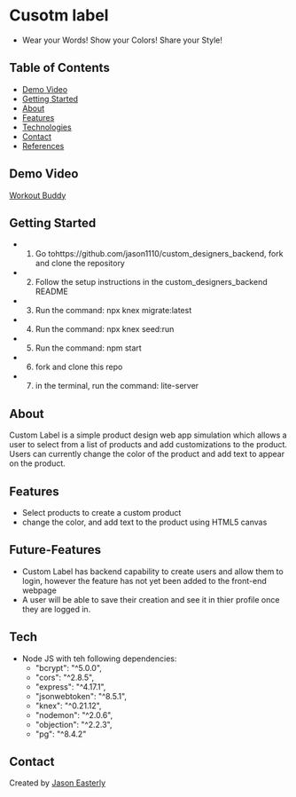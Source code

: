 # Cusotm label


* Wear your Words! Show your Colors! Share your Style!

## Table of Contents

* [Demo Video](#demo_video)
* [Getting Started](#getting_started)
* [About](#about)                 
* [Features](#features)
* [Technologies](#technilogies)
* [Contact](#contact)
* [References](#references)

## Demo Video

[Workout Buddy](https://www.loom.com/share/494a7a707dd94e7bbee160702bbe4fa6)

## Getting Started
* 1. Go tohttps://github.com/jason1110/custom_designers_backend, fork and clone the repository
* 2. Follow the setup instructions in the custom_designers_backend README
* 3. Run the command: npx knex migrate:latest
* 4. Run the command: npx knex seed:run
* 5. Run the command: npm start
* 6. fork and clone this repo
* 7. in the terminal, run the command: lite-server


## About

Custom Label is a simple product design web app simulation which allows a user to select from a list of products and add customizations to the product.  Users can currently change the color of the product and add text to appear on the product. 

## Features

* Select products to create a custom product
* change the color, and add text to the product using HTML5 canvas

## Future-Features

* Custom Label has backend capability to create users and allow them to login, however the feature has not yet been added to the front-end webpage
* A user will be able to save their creation and see it in thier profile once they are logged in.

## Tech
* Node JS with teh following dependencies:
   * "bcrypt": "^5.0.0",
   * "cors": "^2.8.5",
   * "express": "^4.17.1",
   * "jsonwebtoken": "^8.5.1",
   * "knex": "^0.21.12",
   * "nodemon": "^2.0.6",
   * "objection": "^2.2.3",
   * "pg": "^8.4.2"

## Contact

Created by [Jason Easterly](https://www.linkedin.com/in/jason-e-72522990/)






